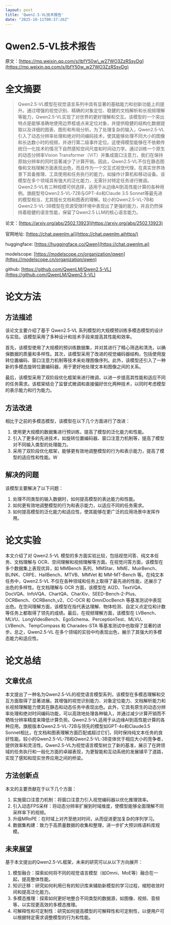 ```yaml
---
layout: post
title: 'Qwen2.5-VL技术报告'
date: "2025-10-11T00:37:26Z"
---
```

Qwen2.5-VL技术报告
==============

原文：[https://mp.weixin.qq.com/s/IbfY50w\_w27WO3ZzRSsyDg](https://mp.weixin.qq.com/s/IbfY50w_w27WO3ZzRSsyDg)

全文摘要
====

> Qwen2.5-VL模型在视觉语言系列中具有显著的基础能力和创新功能上的提升。通过增强的视觉识别、精确的对象定位、稳健的文档解析和长视频理解等能力，Qwen2.5-VL实现了对世界的更好理解和交互。该模型的一个突出特点是能够准确地使用边界框或点来定位对象，并提供稳健的结构化数据提取以及详细的图表、图形和布局分析。为了处理复杂的输入，Qwen2.5-VL引入了动态分辨率处理和绝对时间编码技术，使其能够处理不同大小的图像和长达数小时的视频，并进行第二级事件定位。这使得模型能够在不依赖传统归一化技术的情况下自然感知空间尺度和时间动力学。通过训练一个原生的动态分辨率Vision Transformer（ViT）并集成窗口注意力，我们在保持原始分辨率的同时显著减少了计算开销。因此，Qwen2.5-VL不仅在静态图像和文档理解方面表现出色，而且作为一个交互式视觉代理，在真实世界场景下具备推理、工具使用和任务执行的能力，如操作计算机和移动设备。该模型在多个领域具有强大的泛化能力，无需针对特定任务进行微调。Qwen2.5-VL有三种规模可供选择，适用于从边缘AI到高性能计算的各种用例。旗舰型号Qwen2.5-VL-72B与GPT-4o和Claude 3.5 Sonnet等最先进的模型相当，尤其擅长文档和图表的理解。较小的Qwen2.5-VL-7B和Qwen2.5-VL-3B模型在资源受限环境中表现出了更强的能力，并且仍然保持着稳健的语言性能，保留了Qwen2.5 LLM的核心语言能力。

论文：[https://arxiv.org/abs/2502.13923](https://arxiv.org/abs/2502.13923)

官网地址: [https://chat.qwenlm.ai](https://chat.qwenlm.aihttps/)

huggingface: [https://huggingface.co/Qwen](https://chat.qwenlm.ai)

modelscope: [https://modelscope.cn/organization/qwen](https://modelscope.cn/organization/qwen)

github: [https://github.com/QwenLM/Qwen2.5-VL](https://github.com/QwenLM/Qwen2.5-VL)

论文方法
====

方法描述
----

该论文主要介绍了基于 Qwen2.5-VL 系列模型的大规模预训练多模态模型的设计与实现。该模型采用了多种设计和技术手段来提高其性能和效率。

首先，该模型使用了大规模的预训练数据集，并对其进行了精心筛选和清洗，以确保数据的质量和多样性。其次，该模型采用了改进的视觉编码器结构，包括使用旋转位置编码、窗口注意力机制等技术来处理图像序列。此外，该模型还引入了一种新的多模态旋转位置编码器，用于更好地处理文本和图像之间的关系。

最后，该模型采用了双阶段优化框架来进行微调，以进一步提高其性能和适应不同的任务需求。该框架结合了监督式微调和直接偏好优化两种技术，以同时考虑模型的表示能力和行为能力。

方法改进
----

相比于之前的多模态模型，该模型在以下几个方面进行了改进：

1.  使用更大规模的数据集进行预训练，提高了模型的泛化能力和性能。
2.  引入了更多的先进技术，如旋转位置编码器、窗口注意力机制等，提高了模型对不同输入类型的处理能力。
3.  采用了双阶段优化框架，能够更有效地调整模型的行为和表示能力，提高了模型的适应性和性能。W

解决的问题
-----

该模型主要解决了以下问题：

1.  处理不同类型的输入数据时，如何提高模型的表达能力和性能。
2.  如何更有效地调整模型的行为和表示能力，以适应不同的任务需求。
3.  如何提高模型的泛化能力和适应性，使其能够在更广泛的应用场景中发挥作用。

论文实验
====

本文介绍了对 Qwen2.5-VL 模型的多方面实验比较，包括视觉问答、纯文本任务、文档理解与 OCR、空间理解和视频理解等方面。在视觉问答方面，该模型在多个数据集上表现优异，如 MMBench 系列、MMStar、MME、MuirBench、BLINK、CRPE、HallBench、MTVB、MMVet 和 MM-MT-Bench 等。在纯文本任务中，Qwen2.5-VL 不仅在各种领域和任务上取得了最先进的性能，还展示了出色的多样性。在文档理解与 OCR 方面，该模型在 AI2D、TextVQA、DocVQA、InfoVQA、ChartQA、CharXiv、SEED-Bench-2-Plus、OCRBench、OCRBench\_v2、CC-OCR 和 OmniDocBench 等基准测试中表现出色。在空间理解方面，该模型在指代表达理解、物体检测、自定义点定位和计数等任务上都取得了领先的成绩。最后，在视频理解方面，该模型在 LVBench、MLVU、LongVideoBench、EgoSchema、PerceptionTest、MLVU、LVBench、TempCompass 和 Charades-STA 等基准测试中也取得了显著的进步。总之，Qwen2.5-VL 在多个领域的实验中均表现出色，展示了其强大的多模态能力和适应性。

论文总结
====

文章优点
----

本文提出了一种名为Qwen2.5-VL的视觉语言模型系列，该模型在多模态理解和交互方面取得了显著进展。其增强的视觉识别能力、对象定位能力、文档解析能力和长视频理解能力使其在静态和动态任务中表现出色。此外，它具有原生的动态分辨率处理和绝对时间编码功能，可以高效地处理各种输入，并通过减少计算开销而不牺牲分辨率精度来降低计算负担。Qwen2.5-VL适用于从边缘AI到高性能计算的各种应用。旗舰版本Qwen2.5-VL-72B与领先的模型如GPT-4o和Claude3.5 Sonnet相比，在文档和图表理解方面匹配或超过它们，同时保持纯文本任务的良好性能。较小的Qwen2.5-VL-7B和Qwen2.5-VL-3B变体优于相应大小的竞争者，提供效率和灵活性。Qwen2.5-VL为视觉语言模型树立了新的基准，展示了在跨领域的任务执行和一般化方面的卓越表现，为更智能和互动系统的发展铺平了道路，实现了感知和现实世界应用之间的桥梁。

方法创新点
-----

本文的主要贡献在于以下几个方面：

1.  实施窗口注意力机制：将窗口注意力引入视觉编码器以优化推理效率。
2.  引入动态FPS采样：将动态分辨率扩展到时域维度，使模型能够全面理解不同采样率下的视频。
3.  升级MRoPE：在时域上对齐至绝对时间，从而促进更加复杂的序列学习。
4.  数据集构建：致力于高质量数据的收集和整理，进一步扩大预训练语料库规模。

未来展望
----

基于本文提出的Qwen2.5-VL框架，未来的研究可以从以下方向展开：

1.  模型融合：探索如何将不同的视觉语言模型（如Omni、MoE等）融合在一起，提高整体性能。
2.  知识迁移：研究如何利用已有的知识库来辅助新模型的学习过程，缩短收敛时间和提高泛化能力。
3.  多模态推理：探索如何更好地整合不同类型的数据源，如图像、视频、音频等，以实现更高效的多模态推理。
4.  可解释性和可定制性：研究如何提高模型的可解释性和可定制性，以便用户可以根据特定需求调整模型的行为和性能。